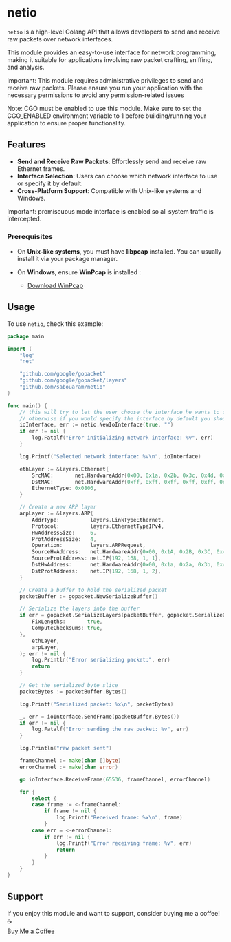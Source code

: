# netio

`netio` is a high-level Golang API that allows developers to send and receive raw packets over network interfaces.   

This module provides an easy-to-use interface for network programming, making it suitable for applications involving raw packet crafting, sniffing, and analysis.

Important: This module requires administrative privileges to send and receive raw packets. Please ensure you run your application with the necessary permissions to avoid any permission-related issues  

Note: CGO must be enabled to use this module. Make sure to set the CGO_ENABLED environment variable to 1 before building/running your application to ensure proper functionality.
## Features

- **Send and Receive Raw Packets**: Effortlessly send and receive raw Ethernet frames.
- **Interface Selection**: Users can choose which network interface to use or specify it by default.  
- **Cross-Platform Support**: Compatible with Unix-like systems and Windows.

Important: promiscuous mode interface is enabled so all system traffic is intercepted.  


### Prerequisites

- On **Unix-like systems**, you must have **libpcap** installed. You can usually install it via your package manager.


- On **Windows**, ensure **WinPcap**  is installed :
    - [Download WinPcap](https://www.winpcap.org/install/)

## Usage

To use `netio`, check this example:

```go
package main

import (
	"log"
	"net"

	"github.com/google/gopacket"
	"github.com/google/gopacket/layers"
	"github.com/sabouaram/netio"
)

func main() {
	// this will try to let the user choose the interface he wants to use 
	// otherwise if you would specify the interface by default you should do => netio.NewIoInterface(false, "ensp03")
	ioInterface, err := netio.NewIoInterface(true, "")
	if err != nil {
		log.Fatalf("Error initializing network interface: %v", err)
	}

	log.Printf("Selected network interface: %v\n", ioInterface)

	ethLayer := &layers.Ethernet{
		SrcMAC:       net.HardwareAddr{0x00, 0x1a, 0x2b, 0x3c, 0x4d, 0x5e},
		DstMAC:       net.HardwareAddr{0xff, 0xff, 0xff, 0xff, 0xff, 0xff},
		EthernetType: 0x0806,
	}

	// Create a new ARP layer
	arpLayer := &layers.ARP{
		AddrType:          layers.LinkTypeEthernet,
		Protocol:          layers.EthernetTypeIPv4,
		HwAddressSize:     6,
		ProtAddressSize:   4,
		Operation:         layers.ARPRequest,
		SourceHwAddress:   net.HardwareAddr{0x00, 0x1A, 0x2B, 0x3C, 0x4D, 0x5E},
		SourceProtAddress: net.IP{192, 168, 1, 1},
		DstHwAddress:      net.HardwareAddr{0x00, 0x1a, 0x2a, 0x3b, 0x4b, 0x5c},
		DstProtAddress:    net.IP{192, 168, 1, 2},
	}

	// Create a buffer to hold the serialized packet
	packetBuffer := gopacket.NewSerializeBuffer()

	// Serialize the layers into the buffer
	if err = gopacket.SerializeLayers(packetBuffer, gopacket.SerializeOptions{
		FixLengths:       true,
		ComputeChecksums: true,
	},
		ethLayer,
		arpLayer,
	); err != nil {
		log.Println("Error serializing packet:", err)
		return
	}

	// Get the serialized byte slice
	packetBytes := packetBuffer.Bytes()

	log.Printf("Serialized packet: %x\n", packetBytes)

	_, err = ioInterface.SendFrame(packetBuffer.Bytes())
	if err != nil {
		log.Fatalf("Error sending the raw packet: %v", err)
	}

	log.Println("raw packet sent")

	frameChannel := make(chan []byte)
	errorChannel := make(chan error)

	go ioInterface.ReceiveFrame(65536, frameChannel, errorChannel)

	for {
		select {
		case frame := <-frameChannel:
			if frame != nil {
				log.Printf("Received frame: %x\n", frame)
			}
		case err = <-errorChannel:
			if err != nil {
				log.Printf("Error receiving frame: %v", err)
				return
			}
		}
	}
}

```

## Support

If you enjoy this module and want to support, consider buying me a coffee! ☕️  
[Buy Me a Coffee](https://buymeacoffee.com/sabouaram)  